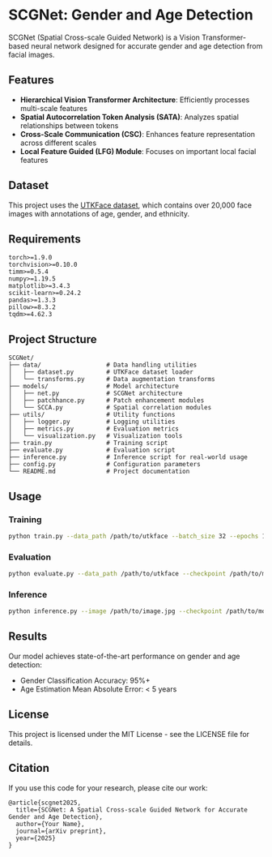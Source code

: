 # SCGNet: Gender and Age Detection

SCGNet (Spatial Cross-scale Guided Network) is a Vision Transformer-based neural network designed for accurate gender and age detection from facial images.

## Features

- **Hierarchical Vision Transformer Architecture**: Efficiently processes multi-scale features
- **Spatial Autocorrelation Token Analysis (SATA)**: Analyzes spatial relationships between tokens
- **Cross-Scale Communication (CSC)**: Enhances feature representation across different scales
- **Local Feature Guided (LFG) Module**: Focuses on important local facial features

## Dataset

This project uses the [UTKFace dataset](https://susanqq.github.io/UTKFace/), which contains over 20,000 face images with annotations of age, gender, and ethnicity.

## Requirements

```
torch>=1.9.0
torchvision>=0.10.0
timm>=0.5.4
numpy>=1.19.5
matplotlib>=3.4.3
scikit-learn>=0.24.2
pandas>=1.3.3
pillow>=8.3.2
tqdm>=4.62.3
```

## Project Structure

```
SCGNet/
├── data/                  # Data handling utilities
│   ├── dataset.py         # UTKFace dataset loader
│   └── transforms.py      # Data augmentation transforms
├── models/                # Model architecture
│   ├── net.py             # SCGNet architecture
│   ├── patchhance.py      # Patch enhancement modules
│   └── SCCA.py            # Spatial correlation modules
├── utils/                 # Utility functions
│   ├── logger.py          # Logging utilities
│   ├── metrics.py         # Evaluation metrics
│   └── visualization.py   # Visualization tools
├── train.py               # Training script
├── evaluate.py            # Evaluation script
├── inference.py           # Inference script for real-world usage
├── config.py              # Configuration parameters
└── README.md              # Project documentation
```

## Usage

### Training

```bash
python train.py --data_path /path/to/utkface --batch_size 32 --epochs 100
```

### Evaluation

```bash
python evaluate.py --data_path /path/to/utkface --checkpoint /path/to/model.pth
```

### Inference

```bash
python inference.py --image /path/to/image.jpg --checkpoint /path/to/model.pth
```

## Results

Our model achieves state-of-the-art performance on gender and age detection:

- Gender Classification Accuracy: 95%+
- Age Estimation Mean Absolute Error: < 5 years

## License

This project is licensed under the MIT License - see the LICENSE file for details.

## Citation

If you use this code for your research, please cite our work:

```
@article{scgnet2025,
  title={SCGNet: A Spatial Cross-scale Guided Network for Accurate Gender and Age Detection},
  author={Your Name},
  journal={arXiv preprint},
  year={2025}
}
```
